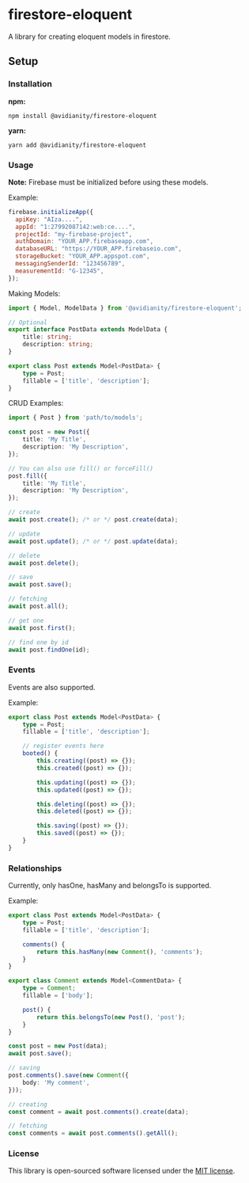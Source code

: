 # firestore-eloquent

A library for creating eloquent models in firestore.

## Setup

### Installation

__npm:__

```npm
npm install @avidianity/firestore-eloquent
```

__yarn:__

```yarn
yarn add @avidianity/firestore-eloquent
```

### Usage

__Note:__ Firebase must be initialized before using these models.

Example:

```javascript
firebase.initializeApp({
  apiKey: "AIza....",
  appId: "1:27992087142:web:ce....",
  projectId: "my-firebase-project",
  authDomain: "YOUR_APP.firebaseapp.com",
  databaseURL: "https://YOUR_APP.firebaseio.com",
  storageBucket: "YOUR_APP.appspot.com",
  messagingSenderId: "123456789",
  measurementId: "G-12345",
});
```

Making Models:

```typescript
import { Model, ModelData } from '@avidianity/firestore-eloquent';

// Optional
export interface PostData extends ModelData {
    title: string;
    description: string;
}

export class Post extends Model<PostData> {
    type = Post;
    fillable = ['title', 'description'];
}
```

CRUD Examples:

```typescript
import { Post } from 'path/to/models';

const post = new Post({
    title: 'My Title',
    description: 'My Description',
});

// You can also use fill() or forceFill()
post.fill({
    title: 'My Title',
    description: 'My Description',
});

// create
await post.create(); /* or */ post.create(data);

// update
await post.update(); /* or */ post.update(data);

// delete
await post.delete();

// save
await post.save();

// fetching
await post.all();

// get one
await post.first();

// find one by id
await post.findOne(id);

```

### Events

Events are also supported.

Example:

```typescript
export class Post extends Model<PostData> {
    type = Post;
    fillable = ['title', 'description'];

    // register events here
    booted() {
        this.creating((post) => {});
        this.created((post) => {});

        this.updating((post) => {});
        this.updated((post) => {});

        this.deleting((post) => {});
        this.deleted((post) => {});

        this.saving((post) => {});
        this.saved((post) => {});
    }
}
```

### Relationships

Currently, only hasOne, hasMany and belongsTo is supported.

Example:

```typescript
export class Post extends Model<PostData> {
    type = Post;
    fillable = ['title', 'description'];

    comments() {
        return this.hasMany(new Comment(), 'comments');
    }
}

export class Comment extends Model<CommentData> {
    type = Comment;
    fillable = ['body'];

    post() {
        return this.belongsTo(new Post(), 'post');
    }
}

const post = new Post(data);
await post.save();

// saving
post.comments().save(new Comment({
    body: 'My comment',
}));

// creating
const comment = await post.comments().create(data);

// fetching
const comments = await post.comments().getAll();
```

### License

This library is open-sourced software licensed under the [MIT license](LICENSE.md).
